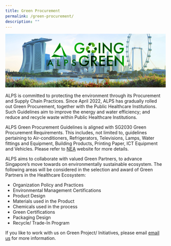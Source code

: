 ```yaml
---
title: Green Procurement
permalink: /green-procurement/
description: ""
---
```

![](/images/alps_going_green_procurement_1920x640.jpg)

ALPS is committed to protecting the environment through its Procurement and Supply Chain Practices. Since April 2022, ALPS has gradually rolled out Green Procurement, together with the Public Healthcare Institutions. Such Guidelines aim to improve the energy and water efficiency; and reduce and recycle waste within Public Healthcare Institutions.   

ALPS Green Procurement Guidelines is aligned with SG2030 Green Procurement Requirements. This includes, not limited to, guidelines pertaining to Air-conditioners, Refrigerators, Televisions, Lamps, Water fittings and Equipment, Building Products, Printing Paper, ICT Equipment and Vehicles. Please refer to [NEA](https://www.nea.gov.sg/our-services/climate-change-energy-efficiency/energy-efficiency/public-sector) website for more details.

ALPS aims to collaborate with valued Green Partners, to advance Singapore’s move towards on environmentally sustainable ecosystem. The following areas will be considered in the selection and award of Green Partners in the Healthcare Ecosystem:

*   Organization Policy and Practices
*   Environmental Management Certifications
*   Product Design
*   Materials used in the Product
*   Chemicals used in the process
*   Green Certifications 
*   Packaging Design
*   Recycle/ Trade-In Program

If you like to work with us on Green Project/ Initiatives, please email [email us](mailto:alps.green.workgroup@alpshealthcare.com.sg) for more information.